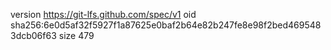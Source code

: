 version https://git-lfs.github.com/spec/v1
oid sha256:6e0d5af32f5927f1a87625e0baf2b64e82b247fe8e98f2bed4695483dcb06f63
size 479
